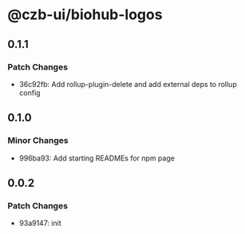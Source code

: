 # @czb-ui/biohub-logos

## 0.1.1

### Patch Changes

- 36c92fb: Add rollup-plugin-delete and add external deps to rollup config

## 0.1.0

### Minor Changes

- 996ba93: Add starting READMEs for npm page

## 0.0.2

### Patch Changes

- 93a9147: init
